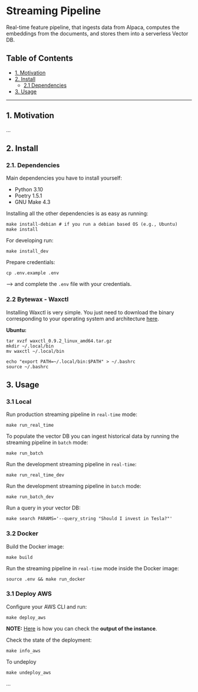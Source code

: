 # Streaming Pipeline

Real-time feature pipeline, that ingests data from Alpaca, computes the embeddings from the documents, and stores them into a serverless Vector DB.

## Table of Contents

- [1. Motivation](#1-motivation)
- [2. Install](#2-install)
    - [2.1 Dependencies](#21-dependencies)
- [3. Usage](#3-usage)


---

## 1. Motivation

...

## 2. Install

### 2.1. Dependencies

Main dependencies you have to install yourself:
* Python 3.10
* Poetry 1.5.1
* GNU Make 4.3

Installing all the other dependencies is as easy as running:
```shell
make install-debian # if you run a debian based OS (e.g., Ubuntu)
make install
```

For developing run:
```shell
make install_dev
```

Prepare credentials:
```shell
cp .env.example .env
```
--> and complete the `.env` file with your credentials.

### 2.2 Bytewax - Waxctl

Installing Waxctl is very simple. You just need to download the binary corresponding to your operating system and architecture [here](https://bytewax.io/downloads/).

**Ubuntu:**
```shell
tar xvzf waxctl_0.9.2_linux_amd64.tar.gz
mkdir ~/.local/bin
mv waxctl ~/.local/bin

echo "export PATH=~/.local/bin:$PATH" > ~/.bashrc
source ~/.bashrc
``````



## 3. Usage

### 3.1 Local

Run production streaming pipeline in `real-time` mode:
```shell
make run_real_time
```

To populate the vector DB you can ingest historical data by running the streaming pipeline in `batch` mode:
```shell
make run_batch
```

Run the development streaming pipeline in `real-time`:
```shell
make run_real_time_dev
```

Run the development streaming pipeline in `batch` mode:
```shell
make run_batch_dev
```

Run a query in your vector DB:
```shell
make search PARAMS='--query_string "Should I invest in Tesla?"'
```

### 3.2 Docker

Build the Docker image:
```shell
make build

```

Run the streaming pipeline in `real-time` mode inside the Docker image:
```shell
source .env && make run_docker
```


### 3.1 Deploy AWS
Configure your AWS CLI and run:
```shell
make deploy_aws
```
**NOTE:** [Here](https://stackoverflow.com/questions/15904095/how-to-check-whether-my-user-data-passing-to-ec2-instance-is-working) is how you can check the **output of the instance**.

Check the state of the deployment:
```shell
make info_aws
```

To undeploy
```shell
make undeploy_aws
```

...
